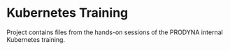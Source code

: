 # Kubernetes Training
Project contains files from the hands-on sessions of the PRODYNA internal Kubernetes training. 